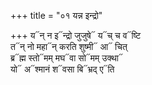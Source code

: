 +++
title = "०१ यन्न इन्द्रो"

+++
य᳓न् न इ᳓न्द्रो जुजुषे᳓ य᳓च् च व᳓ष्टि  
त᳓न् नो महा᳓न् करति शुष्मी᳓ आ᳓ चित्  
ब्र᳓ह्म स्तो᳓मम् मघ᳓वा सो᳓मम् उक्था᳓  
यो᳓ अ᳓श्मानं श᳓वसा बि᳓भ्रद् ए᳓ति
